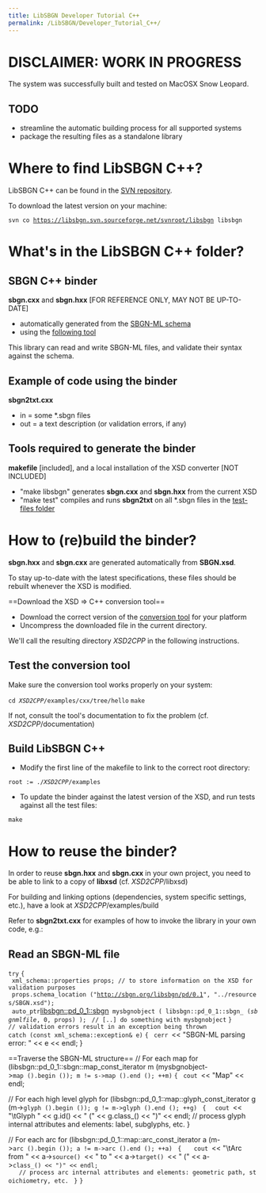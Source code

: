 ```yaml
---
title: LibSBGN Developer Tutorial C++
permalink: /LibSBGN/Developer_Tutorial_C++/
---
```


DISCLAIMER: WORK IN PROGRESS
============================

The system was successfully built and tested on MacOSX Snow Leopard.

TODO
----

-   streamline the automatic building process for all supported systems
-   package the resulting files as a standalone library

Where to find LibSBGN C++?
==========================

LibSBGN C++ can be found in the [SVN repository](http://libsbgn.svn.sourceforge.net/viewvc/libsbgn/trunk/cpp_binding/).

To download the latest version on your machine:

`svn co `[`https://libsbgn.svn.sourceforge.net/svnroot/libsbgn`](https://libsbgn.svn.sourceforge.net/svnroot/libsbgn)` libsbgn`

What's in the LibSBGN C++ folder?
=================================

SBGN C++ binder
---------------

**sbgn.cxx** and **sbgn.hxx** \[FOR REFERENCE ONLY, MAY NOT BE UP-TO-DATE\]

-   automatically generated from the [SBGN-ML schema](http://libsbgn.svn.sourceforge.net/viewvc/libsbgn/trunk/resources/SBGN.xsd)
-   using the [following tool](http://www.codesynthesis.com/products/xsd)

This library can read and write SBGN-ML files, and validate their syntax against the schema.

Example of code using the binder
--------------------------------

**sbgn2txt.cxx**

-   in = some \*.sbgn files
-   out = a text description (or validation errors, if any)

Tools required to generate the binder
-------------------------------------

**makefile** \[included\], and a local installation of the XSD converter \[NOT INCLUDED\]

-   "make libsbgn" generates **sbgn.cxx** and **sbgn.hxx** from the current XSD
-   "make test" compiles and runs **sbgn2txt** on all \*.sbgn files in the [test-files folder](http://libsbgn.svn.sourceforge.net/viewvc/libsbgn/trunk/test-files/)

How to (re)build the binder?
============================

**sbgn.hxx** and **sbgn.cxx** are generated automatically from **SBGN.xsd**.

To stay up-to-date with the latest specifications, these files should be rebuilt whenever the XSD is modified.

==Download the XSD =&gt; C++ conversion tool==

-   Download the correct version of the [conversion tool](http://www.codesynthesis.com/products/xsd/download.xhtml) for your platform
-   Uncompress the downloaded file in the current directory.

We'll call the resulting directory *XSD2CPP* in the following instructions.

Test the conversion tool
------------------------

Make sure the conversion tool works properly on your system:

`cd `*`XSD2CPP`*`/examples/cxx/tree/hello`
`make`

If not, consult the tool's documentation to fix the problem (cf. *XSD2CPP*/documentation)

Build LibSBGN C++
-----------------

-   Modify the first line of the makefile to link to the correct root directory:

`root := ./`*`XSD2CPP`*`/examples`

-   To update the binder against the latest version of the XSD, and run tests against all the test files:

`make`

How to reuse the binder?
========================

In order to reuse **sbgn.hxx** and **sbgn.cxx** in your own project, you need to be able to link to a copy of **libxsd** (cf. *XSD2CPP*/libxsd)

For building and linking options (dependencies, system specific settings, etc.), have a look at *XSD2CPP*/examples/build

Refer to **sbgn2txt.cxx** for examples of how to invoke the library in your own code, e.g.:

Read an SBGN-ML file
--------------------

`try`
`{`
` xml_schema::properties props; // to store information on the XSD for validation purposes`
` props.schema_location ("`[`http://sbgn.org/libsbgn/pd/0.1`](http://sbgn.org/libsbgn/pd/0.1)`", "../resources/SBGN.xsd");`
` `
` auto_ptr`<libsbgn::pd_0_1::sbgn>` mysbgnobject ( libsbgn::pd_0_1::sbgn_ (`*`sbgnmlfile`*`, 0, props) );`
` // [..] do something with mysbgnobject`
`}`
`// validation errors result in an exception being thrown`
`catch (const xml_schema::exception& e)`
`{`
` cerr `<< "SBGN-ML parsing error: " << e << endl;
 }

==Traverse the SBGN-ML structure==
 // For each map
 for (libsbgn::pd_0_1::sbgn::map_const_iterator m (mysbgnobject->`map ().begin ()); m != s->map ().end (); ++m)`
`{`
` cout `<< "Map" << endl;

  // For each high level glyph
  for (libsbgn::pd_0_1::map::glyph_const_iterator g (m->`glyph ().begin ()); g != m->glyph ().end (); ++g)`
` {`
`  cout `<< "\tGlyph " << g.id() << " (" << g.class_() << ")" << endl;
   // process glyph internal attributes and elements: label, subglyphs, etc.
  }

  // For each arc
  for (libsbgn::pd_0_1::map::arc_const_iterator a (m->`arc ().begin ()); a != m->arc ().end (); ++a)`
` {`
`   cout `<< "\tArc from " << a->`source() `<< " to " << a->`target() `<< " (" << a->`class_() << ")" << endl;`
`   // process arc internal attributes and elements: geometric path, stoichiometry, etc.`
` }`
`}`